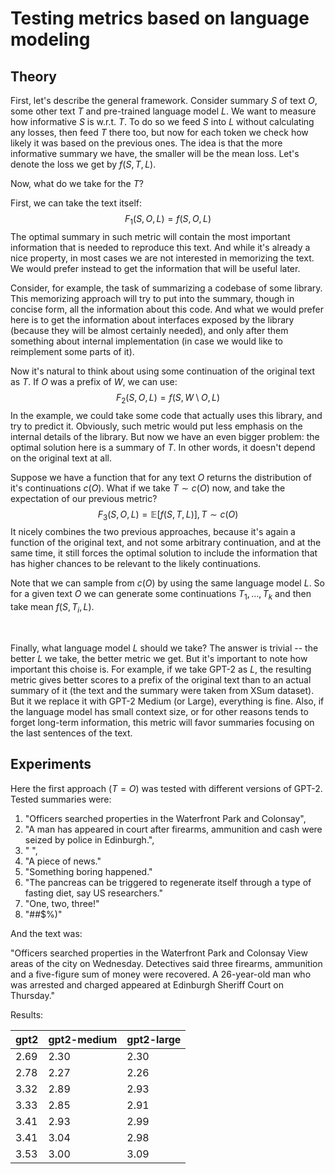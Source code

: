 # Testing metrics based on language modeling

## Theory
First, let's describe the general framework. Consider summary $S$ of text $O$, some other text $T$ and pre-trained language model $L$.
We want to measure how informative $S$ is w.r.t. $T$. To do so we feed $S$ into $L$ without calculating any losses,
then feed $T$ there too, but now for each token we check how likely it was based on the previous ones. The idea is that 
the more informative summary we have, the smaller will be the mean loss. Let's denote the loss we get by $f(S, T, L)$.

Now, what do we take for the $T$? 

First, we can take the text itself:
$$ F_1(S, O, L) = f(S, O, L)$$
The optimal summary in such metric will contain the most important information that is needed to 
reproduce this text. And while it's already a nice property, in most cases we are not interested in memorizing the text.
We would prefer instead to get the information that will be useful later.

Consider, for example, the task of summarizing a codebase of some library. This memorizing approach will try to put into the summary, 
though in concise form, all the information about this code.
And what we would prefer here is to get the information about interfaces exposed by the library (because they will be almost certainly needed), 
and only after them something about internal implementation (in case we would like to reimplement some parts of it).

Now it's natural to think about using some continuation of the original text as $T$. If $O$ was a prefix of $W$, we can use:
$$ F_2(S, O, L) = f(S, W \setminus O, L) $$
In the example, we could take some code that actually uses this library, and try to predict it. Obviously, such metric would put less emphasis on the internal details of the library. But now we have an even bigger problem: the optimal solution here is a summary of $T$. In other words, it doesn't depend on the original text at all.

Suppose we have a function that for any text $O$ returns the distribution of it's continuations $c(O)$. What if we take $T \sim c(O)$ now, and 
take the expectation of our previous metric?
$$ F_3(S, O, L) = \mathbb{E}[f(S, T, L)], T \sim c(O) $$
It nicely combines the two previous approaches, because it's again a function of the original text,
and not some arbitrary continuation, and at the same time, it still forces the optimal solution to include the information that has higher chances
to be relevant to the likely continuations.

Note that we can sample from $c(O)$ by using the same language model $L$.
So for a given text $O$ we can generate some continuations $T_1, \dots, T_k$ and then take mean $f(S, T_i, L)$.

$~$

Finally, what language model $L$ should we take? The answer is trivial -- the better $L$ we take, the better metric we get. But it's important to note how
important this choise is. For example, if we take GPT-2 as $L$, the resulting metric gives better scores to a prefix of the original text than to an actual
summary of it (the text and the summary were taken from XSum dataset). But it we replace it with GPT-2 Medium (or Large), everything is fine. 
Also, if the language model has small context size, or for other reasons tends to forget long-term information, this metric will favor summaries focusing on the last sentences of the text.

## Experiments
Here the first approach ($T = O$) was tested with different versions of GPT-2. Tested summaries were:
1. "Officers searched properties in the Waterfront Park and Colonsay",
2. "A man has appeared in court after firearms, ammunition and cash were seized by police in Edinburgh.",
3. " ",
4. "A piece of news."
5. "Something boring happened."
6. "The pancreas can be triggered to regenerate itself through a type of fasting diet, say US researchers."
7. "One, two, three!"
8. "#$%^&*(*&^%$#$%)"

And the text was:

"Officers searched properties in the Waterfront Park and Colonsay View areas of the city on Wednesday. Detectives said three firearms, ammunition and a five-figure sum of money were recovered. A 26-year-old man who was arrested and charged appeared at Edinburgh Sheriff Court on Thursday."

Results:

| gpt2 | gpt2-medium | gpt2-large |
|------|-------------|------------|
| 2.69 | 2.30        | 2.30       |
| 2.78 | 2.27        | 2.26      |
| 3.32 | 2.89        | 2.93       |
| 3.33 | 2.85        | 2.91       |
| 3.41 | 2.93        | 2.99       |
| 3.41 | 3.04        | 2.98       |
| 3.53 | 3.00        | 3.09       |